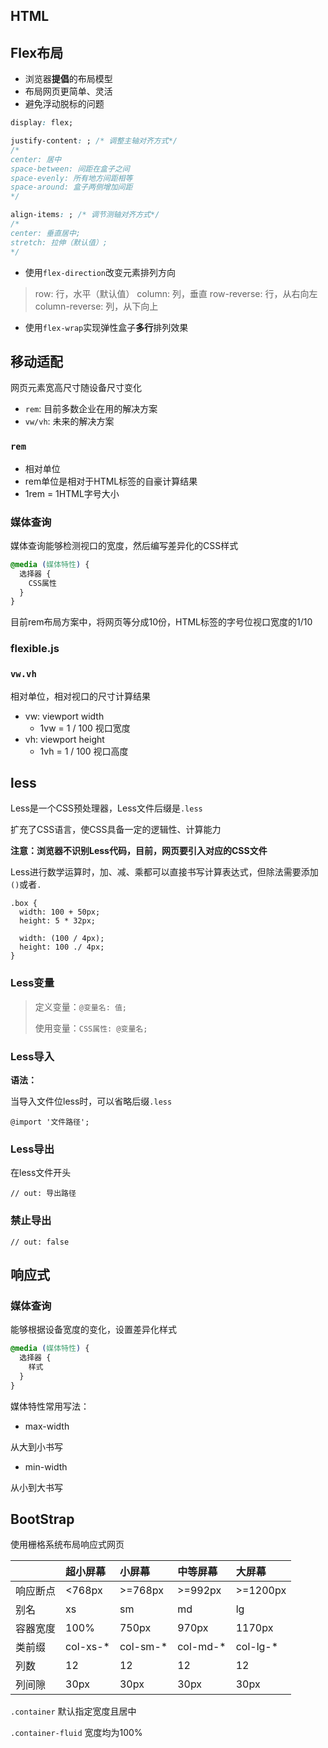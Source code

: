 ## HTML
## Flex布局
- 浏览器**提倡**的布局模型
- 布局网页更简单、灵活
- 避免浮动脱标的问题

```css
display: flex;

justify-content: ; /* 调整主轴对齐方式*/
/* 
center: 居中
space-between: 间距在盒子之间
space-evenly: 所有地方间距相等
space-around: 盒子两侧增加间距
*/

align-items: ; /* 调节测轴对齐方式*/
/* 
center: 垂直居中;
stretch: 拉伸（默认值）;
*/
```

- 使用`flex-direction`改变元素排列方向

> row: 行，水平（默认值）
> column: 列，垂直
> row-reverse: 行，从右向左
> column-reverse: 列，从下向上

- 使用`flex-wrap`实现弹性盒子**多行**排列效果

## 移动适配
网页元素宽高尺寸随设备尺寸变化

- `rem`: 目前多数企业在用的解决方案
- `vw/vh`: 未来的解决方案

### `rem`
- 相对单位
- rem单位是相对于HTML标签的自豪计算结果
- 1rem = 1HTML字号大小

### 媒体查询
媒体查询能够检测视口的宽度，然后编写差异化的CSS样式

```css
@media (媒体特性) {
  选择器 {
    CSS属性
  }
}
```

目前rem布局方案中，将网页等分成10份，HTML标签的字号位视口宽度的1/10

### flexible.js

### `vw.vh`

相对单位，相对视口的尺寸计算结果

- vw: viewport width
  - 1vw = 1 / 100 视口宽度
- vh: viewport height
  - 1vh = 1 / 100 视口高度

## less
Less是一个CSS预处理器，Less文件后缀是`.less`

扩充了CSS语言，使CSS具备一定的逻辑性、计算能力

**注意：浏览器不识别Less代码，目前，网页要引入对应的CSS文件**

Less进行数学运算时，加、减、乘都可以直接书写计算表达式，但除法需要添加`()`或者`.`

```less
.box {
  width: 100 + 50px;
  height: 5 * 32px;

  width: (100 / 4px);
  height: 100 ./ 4px;
}

```

### Less变量

> 定义变量：`@变量名: 值;`
> 
> 使用变量：`CSS属性: @变量名;`

### Less导入

**语法：**

当导入文件位less时，可以省略后缀`.less`

```less
@import '文件路径';
```

### Less导出

在less文件开头

```less
// out: 导出路径
```

### 禁止导出

```less
// out: false
```

## 响应式

### 媒体查询

能够根据设备宽度的变化，设置差异化样式

```css
@media (媒体特性) {
  选择器 {
    样式
  }
}
```

媒体特性常用写法：

- max-width

从大到小书写

- min-width

从小到大书写

## BootStrap

使用栅格系统布局响应式网页

|          | 超小屏幕 | 小屏幕   | 中等屏幕 | 大屏幕   |
| :------- | :------- | :------- | :------- | :------- |
| 响应断点 | <768px   | >=768px  | >=992px  | >=1200px |
| 别名     | xs       | sm       | md       | lg       |
| 容器宽度 | 100%     | 750px    | 970px    | 1170px   |
| 类前缀   | col-xs-* | col-sm-* | col-md-* | col-lg-* |
| 列数     | 12       | 12       | 12       | 12       |
| 列间隙   | 30px     | 30px     | 30px     | 30px     |

`.container` 默认指定宽度且居中

`.container-fluid` 宽度均为100%

